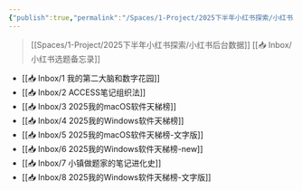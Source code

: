 ```yaml
---
{"publish":true,"permalink":"/Spaces/1-Project/2025下半年小红书探索/小红书发布记录.md","created":"2025-07-13","modified":"2025-07-15","published":"2025-07-15T14:20:36.370+08:00","cssclasses":""}
---
```



> [[Spaces/1-Project/2025下半年小红书探索/小红书后台数据]]
> [[📥 Inbox/小红书选题备忘录]]

- [[📥 Inbox/1 我的第二大脑和数字花园]]
- [[📥 Inbox/2 ACCESS笔记组织法]]
- [[📥 Inbox/3 2025我的macOS软件天梯榜]]
- [[📥 Inbox/4 2025我的Windows软件天梯榜]]
- [[📥 Inbox/5 2025我的macOS软件天梯榜-文字版]]
- [[📥 Inbox/6 2025我的Windows软件天梯榜-new]]
- [[📥 Inbox/7 小镇做题家的笔记进化史]]
- [[📥 Inbox/8 2025我的Windows软件天梯榜-文字版]]
